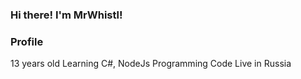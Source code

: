 ### Hi there! I'm MrWhistl!

### Profile
13 years old
Learning C#, NodeJs Programming Code
Live in Russia
